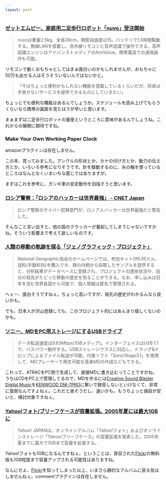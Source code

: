 ```yaml
---
layout: post
---
```

<h3><a href="http://pc.watch.impress.co.jp/docs/2005/0413/zmp.htm">ゼットエムピー、家庭用二足歩行ロボット「nuvo」受注開始</a></h3>
<blockquote><p>nuvoは重量2.5kg、全長39cm。関節自由度は15。バッテリで1.5時間駆動する。無線LANを搭載し、赤外線リモコンと音声認識で操作できる。音声認識エンジンはアドバンストメディアのAmiVoice。携帯電話での遠隔操作も可能。</p>
</blockquote>
<p>リモコンで動くおもちゃとしてはまぁ面白いのかもしれませんが、おもちゃに50万も出せる人はそうそういないんではないかと。</p>
<blockquote><p>「今はちょっと便利かもしれない機能を搭載しているくらいだが、将来は手放せないサービスを提供できるものにしていきたい」</p>
</blockquote>
<p>ちょっとでも便利な機能はあるんでしょうか。スケジュールを読み上げてもらうくらいなら携帯の画面を見たほうが早いと思います。</p>
<p>まぁまずは二足歩行ロボットの量産というところに意味があるんでしょうね。これからの展開に期待ですね。</p>
<h3>Make Your Own Working Paper Clock</h3>
<p><span class="error">amazonプラグインは存在しません。</span></p>
<p>この本、買ってみました。アンクルの形状とか、カナの付け方とか、動力の伝え方とか、いろいろ参考になりそうです。針を駆動するのに、糸の輪を使っているところはなんとなくいまいちな感じではありますが。</p>
<p>まずはこれを参考に、ガンギ車の安定動作を目指そうと思います。</p>
<h3><a href="http://japan.cnet.com/news/sec/story/0,2000050480,20082660,00.htm?ref=rss">ロシア警察：「ロシアのハッカーは世界最強」 - CNET Japan</a></h3>
<blockquote><p>ロシア警察のサイバー犯罪部門が、ロシア人ハッカーは世界最強だと警告した。</p>
</blockquote>
<p>そんなこと言い出すと、他の国のクラッカーが奮起してしまうじゃないですかね。そういう影響まで考えて欲しいものです。</p>
<h3><a href="http://pc.watch.impress.co.jp/docs/2005/0413/geno.htm">人類の移動の軌跡を探る「ジェノグラフィック・プロジェクト」</a></h3>
<blockquote><p>National Geographic協会のホームページでは、参加キット(99.95ドル、送料/手数料別)を購入でき、頬の内側から採取したサンプルを提供すると、分析結果がデータベースに登録され、プロジェクトの進捗状況や、自分の祖先がたどった移動の歴史を知ることができる。なお、申し込みは日本を含む世界各国から可能で、個人情報は匿名で管理される。</p>
</blockquote>
<p>へぇー、面白そうですねぇ。ちょっと高いですが、祖先の歴史がわかるんなら良いかも。</p>
<p>でも、日本人が沢山登録しても、このプロジェクト的にはあんまり嬉しくないのかも。</p>
<h3><a href="http://pc.watch.impress.co.jp/docs/2005/0413/sony.htm">ソニー、MDをPC用ストレージにするUSBドライブ</a></h3>
<blockquote><p>データ転送速度は9.83Mbps(1GBメディア)。インターフェイスはUSB 1.1で、バスパワー動作する。USBストレージクラスに対応し、ドラッグ&amp;ドロップによるファイル転送が可能。付属ソフト「SonicStage3.1」を使用して、MDプレーヤーで再生可能な音楽MDの作成などもできる。</p>
</blockquote>
<p>これって、ATRACをPC側で生成して、直接MDに書き込むってことですかね。うちはCDをPC上で管理してるので、MDを作るには<a href="/?page=Creative+Sound+Blaster+Digital+Music" class="wikipage">Creative Sound Blaster Digital Music</a>を<a href="/?page=KENWOOD+DM%2D7PRO" class="wikipage">KENWOOD DM-7PRO</a>に繋いで録音しないといけなくて、非常に面倒なんですよねぇ。これだと楽そうだし、速いかも。もうちょっと値段が安いと、検討対象ですねぇ。</p>
<h3><a href="http://internet.watch.impress.co.jp/cda/news/2005/04/13/7258.html">Yahoo!フォト/ブリーフケースが容量拡張。2005年夏には最大1GBに</a></h3>
<blockquote><p>Yahoo! JAPANは、オンラインアルバム「Yahoo!フォト」およびオンラインストレージ「Yahoo!ブリーフケース」の容量拡張を発表した。2005年夏までに最大で1GBまで容量を拡張する。</p>
</blockquote>
<p>Yahoo!フォトも1GBになるんですねぇ。ということは、買収された<a href="http://flickr.com/">Flickr</a>の無料版も1GB程度まで容量アップされる可能性はありますね。</p>
<p>なんにせよ、<a href="http://flickr.com/">Flickr</a>を知ってしまった以上、いまさら静的なアルバムに戻る気はしませんねぇ。<span class="error">commentプラグインは存在しません。</span> </p>
